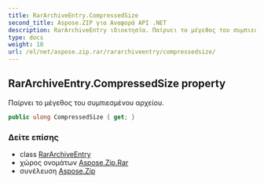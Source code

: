 ```yaml
---
title: RarArchiveEntry.CompressedSize
second_title: Aspose.ZIP για Αναφορά API .NET
description: RarArchiveEntry ιδιοκτησία. Παίρνει το μέγεθος του συμπιεσμένου αρχείου.
type: docs
weight: 10
url: /el/net/aspose.zip.rar/rararchiveentry/compressedsize/
---
```

## RarArchiveEntry.CompressedSize property

Παίρνει το μέγεθος του συμπιεσμένου αρχείου.

```csharp
public ulong CompressedSize { get; }
```

### Δείτε επίσης

* class [RarArchiveEntry](../)
* χώρος ονομάτων [Aspose.Zip.Rar](../../rararchiveentry/)
* συνέλευση [Aspose.Zip](../../../)


